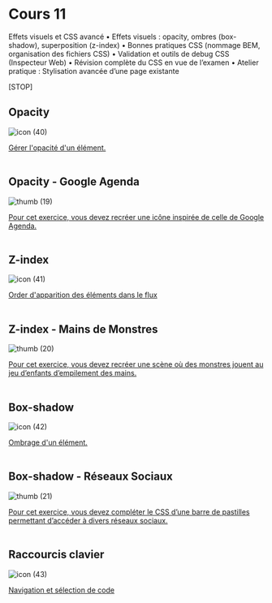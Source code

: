 # Cours 11

Effets visuels et CSS avancé
	•	Effets visuels : opacity, ombres (box-shadow), superposition (z-index)
	•	Bonnes pratiques CSS (nommage BEM, organisation des fichiers CSS)
	•	Validation et outils de debug CSS (Inspecteur Web)
	•	Révision complète du CSS en vue de l’examen
	•	Atelier pratique : Stylisation avancée d’une page existante








[STOP]

## Opacity

![icon (40)](https://github.com/user-attachments/assets/2e835b53-6749-47a5-a53d-1f8764217acf)


[Gérer l'opacité d'un élément.](https://tim-montmorency.com/compendium/582-111%E2%80%93web1/css/opacity.html)
<br>
<br>


## Opacity - Google Agenda

![thumb (19)](https://github.com/user-attachments/assets/596b7b57-a84e-4664-b9cb-cdebbd976308)

[Pour cet exercice, vous devez recréer une icône inspirée de celle de Google Agenda.](https://tim-montmorency.com/compendium/582-111%E2%80%93web1/exercices/google-agenda.html)
<br>
<br>


## Z-index

![icon (41)](https://github.com/user-attachments/assets/3819807f-87a4-49a0-899b-0dd8e707c01e)

[Order d'apparition des éléments dans le flux](https://tim-montmorency.com/compendium/582-111%E2%80%93web1/css/z-index.html)
<br>
<br>


## Z-index - Mains de Monstres


![thumb (20)](https://github.com/user-attachments/assets/03ccfc8f-92b4-4eab-a3d7-67e758a07fbf)


[Pour cet exercice, vous devez recréer une scène où des monstres jouent au jeu d’enfants d’empilement des mains.](https://tim-montmorency.com/compendium/582-111%E2%80%93web1/exercices/mains-de-monstres.html)
<br>
<br>


## Box-shadow

![icon (42)](https://github.com/user-attachments/assets/f4d51588-2fbc-4856-be74-0071ab7ab0bc)


[Ombrage d'un élément.](https://tim-montmorency.com/compendium/582-111%E2%80%93web1/css/box-shadow.html)
<br>
<br>

## Box-shadow - Réseaux Sociaux

![thumb (21)](https://github.com/user-attachments/assets/8ee62c0e-7f48-4223-8e62-1e62cad413ba)

[Pour cet exercice, vous devez compléter le CSS d’une barre de pastilles permettant d’accéder à divers réseaux sociaux.](https://tim-montmorency.com/compendium/582-111%E2%80%93web1/exercices/reseaux-sociaux.html)
<br>
<br>


## Raccourcis clavier

![icon (43)](https://github.com/user-attachments/assets/c4558f45-d4c5-406e-be38-a6a5702aeb58)

[Navigation et sélection de code](https://tim-montmorency.com/compendium/582-111%E2%80%93web1/autres/raccourcis-clavier.html)
<br>
<br>


